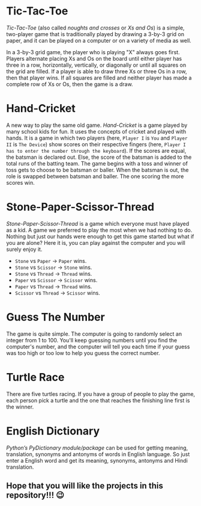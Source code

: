 # Tic-Tac-Toe

*Tic-Tac-Toe* (also called *noughts and crosses* or *Xs and Os*) is
a simple, two-player game that is traditionally played by
drawing a 3-by-3 grid on paper, and it can be played on a
computer or on a variety of media as well.

In a 3-by-3 grid game, the player who is playing "X" always
goes first. Players alternate placing Xs and Os on the board
until either player has three in a row, horizontally,
vertically, or diagonally or until all squares on the grid
are filled. If a player is able to draw three Xs or three Os
in a row, then that player wins. If all squares are filled and
neither player has made a complete row of Xs or Os, then the game
is a draw.

# Hand-Cricket

A new way to play the same old game. *Hand-Cricket* is a game
played by many school kids for fun. It uses the concepts of
cricket and played with hands. It is a game in which two
players (here, `Player I` is `You` and `Player II` is `The Device`)
show scores on their respective fingers (here, `Player I has to enter
the number through the keyboard`). If the scores are equal, the
batsman is declared out. Else, the score of the batsman is added
to the total runs of the batting team. The game begins with a
toss and winner of toss gets to choose to be batsman or baller.
When the batsman is out, the role is swapped between batsman and
baller. The one scoring the more scores win.

# Stone-Paper-Scissor-Thread

*Stone-Paper-Scissor-Thread* is a game which everyone must have
played as a kid. A game we preferred to play the most when we had
nothing to do. Nothing but just our hands were enough to get this
game started but what if you are alone? Here it is, you can play
against the computer and you will surely enjoy it.
* `Stone` vs `Paper` -> `Paper` wins.
* `Stone` vs `Scissor` -> `Stone` wins.
* `Stone` vs `Thread` -> `Thread` wins.
* `Paper` vs `Scissor` -> `Scissor` wins.
* `Paper` vs `Thread` -> `Thread` wins.
* `Scissor` vs `Thread` -> `Scissor` wins.

# Guess The Number

The game is quite simple. The computer is going to randomly
select an integer from 1 to 100. You'll keep guessing numbers
until you find the computer's number, and the computer will 
tell you each time if your guess was too high or
too low to help you guess the correct number.

# Turtle Race

There are five turtles racing. If you have a group of people to
play the game, each person pick a turtle and the one that reaches
the finishing line first is the winner.

# English Dictionary

*Python’s PyDictionary module/package* can be used for getting
meaning, translation, synonyms and antonyms of words in English
language. So just enter a English word and get its meaning,
synonyms, antonyms and Hindi translation.

## Hope that you will like the projects in this repository!!! 😉